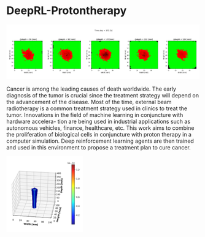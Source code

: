 # DeepRL-Protontherapy

<img src="readme_illustrations/proliferationsPlanes.png" alt="drawing" width="600"/>

Cancer is among the leading causes of death worldwide. The early diagnosis of the tumor is crucial since the treatment strategy will depend on the advancement of the disease. Most of the time, external beam radiotherapy is a common treatment strategy used in clinics to treat the tumor. Innovations in the field of machine learning in conjuncture with hardware accelera- tion are being used in industrial applications such as autonomous vehicles, finance, healthcare, etc.
This work aims to combine the proliferation of biological cells in conjuncture with proton therapy in a computer simulation. Deep reinforcement learning agents are then trained and used in this environment to propose a treatment plan to cure cancer.

<img src="readme_illustrations/beam3D.png" alt="drawing" width="200"/>
